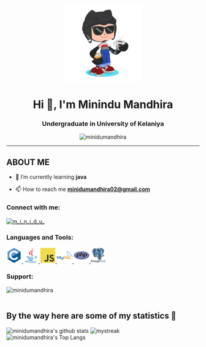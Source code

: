  <div align=center>
        <img src="https://raw.githubusercontent.com/AhmedFathyDev/AhmedFathyDev/main/GitHub.png" alt="GitHub Octocat Drinking a Cup of Coffee" height="200">
    </div>
<h1 align="center">Hi 👋, I'm Minindu Mandhira</h1>
<h3 align="center">Undergraduate in University of Kelaniya</h3>

<p align="center"> <img src="https://komarev.com/ghpvc/?username=minidumandhira&label=Profile%20views&color=0e75b6&style=flat" alt="minidumandhira" /> </p>


___

## ABOUT ME
- 🌱 I’m currently learning **java**

- 📫 How to reach me **minidumandhira02@gmail.com**

<h3 align="left">Connect with me:</h3>
<p align="left">
<a href="https://instagram.com/m_i_n_i_d_u_" target="blank"><img align="center" src="https://raw.githubusercontent.com/rahuldkjain/github-profile-readme-generator/master/src/images/icons/Social/instagram.svg" alt="m_i_n_i_d_u_" height="30" width="40" /></a>
</p>


<h3 align="left">Languages and Tools:</h3>
<p align="left"> <a href="https://www.cprogramming.com/" target="_blank" rel="noreferrer"> <img src="https://raw.githubusercontent.com/devicons/devicon/master/icons/c/c-original.svg" alt="c" width="40" height="40"/> </a> <a href="https://www.java.com" target="_blank" rel="noreferrer"> <img src="https://raw.githubusercontent.com/devicons/devicon/master/icons/java/java-original.svg" alt="java" width="40" height="40"/> </a> <a href="https://developer.mozilla.org/en-US/docs/Web/JavaScript" target="_blank" rel="noreferrer"> <img src="https://raw.githubusercontent.com/devicons/devicon/master/icons/javascript/javascript-original.svg" alt="javascript" width="40" height="40"/> </a> <a href="https://www.mysql.com/" target="_blank" rel="noreferrer"> <img src="https://raw.githubusercontent.com/devicons/devicon/master/icons/mysql/mysql-original-wordmark.svg" alt="mysql" width="40" height="40"/> </a> <a href="https://www.php.net" target="_blank" rel="noreferrer"> <img src="https://raw.githubusercontent.com/devicons/devicon/master/icons/php/php-original.svg" alt="php" width="40" height="40"/> </a> <a href="https://www.postgresql.org" target="_blank" rel="noreferrer"> <img src="https://raw.githubusercontent.com/devicons/devicon/master/icons/postgresql/postgresql-original-wordmark.svg" alt="postgresql" width="40" height="40"/> </a> </p>

<h3 align="left">Support:</h3>
<p><a href="https://www.buymeacoffee.com/minidumandhira"> <img align="left" src="https://cdn.buymeacoffee.com/buttons/v2/default-yellow.png" height="50" width="210" alt="minidumandhira" /></a></p><br><br>

## By the way here are some of my statistics 🚀
![minidumandhira's github stats](https://github-readme-stats.vercel.app/api?username=minidumandhira&show_icons=true&theme=tokyonight)
<img src="https://github-readme-streak-stats.herokuapp.com/?user=minidumandhira&theme=tokyonight" alt="mystreak"/>
![minidumandhira's Top Langs](https://github-readme-stats.vercel.app/api/top-langs/?username=minidumandhira&theme=tokyonight&layout=compact)
